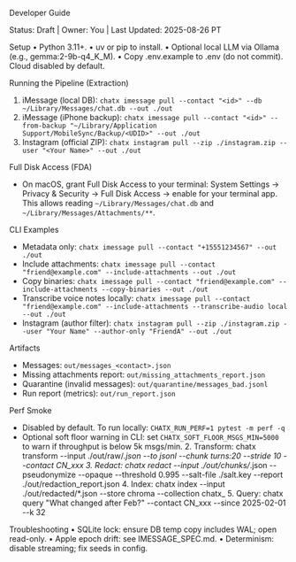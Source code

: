 Developer Guide

Status: Draft | Owner: You | Last Updated: 2025-08-26 PT

Setup
	•	Python 3.11+.
	•	uv or pip to install.
	•	Optional local LLM via Ollama (e.g., gemma:2-9b-q4_K_M).
	•	Copy .env.example to .env (do not commit). Cloud disabled by default.

Running the Pipeline (Extraction)
1.	iMessage (local DB): `chatx imessage pull --contact "<id>" --db ~/Library/Messages/chat.db --out ./out`
2.	iMessage (iPhone backup): `chatx imessage pull --contact "<id>" --from-backup "~/Library/Application Support/MobileSync/Backup/<UDID>" --out ./out`
3.	Instagram (official ZIP): `chatx instagram pull --zip ./instagram.zip --user "<Your Name>" --out ./out`

Full Disk Access (FDA)
- On macOS, grant Full Disk Access to your terminal: System Settings → Privacy & Security → Full Disk Access → enable for your terminal app. This allows reading `~/Library/Messages/chat.db` and `~/Library/Messages/Attachments/**`.

CLI Examples
- Metadata only: `chatx imessage pull --contact "+15551234567" --out ./out`
- Include attachments: `chatx imessage pull --contact "friend@example.com" --include-attachments --out ./out`
- Copy binaries: `chatx imessage pull --contact "friend@example.com" --include-attachments --copy-binaries --out ./out`
- Transcribe voice notes locally: `chatx imessage pull --contact "friend@example.com" --include-attachments --transcribe-audio local --out ./out`
 - Instagram (author filter): `chatx instagram pull --zip ./instagram.zip --user "Your Name" --author-only "FriendA" --out ./out`

Artifacts
- Messages: `out/messages_<contact>.json`
- Missing attachments report: `out/missing_attachments_report.json`
- Quarantine (invalid messages): `out/quarantine/messages_bad.jsonl`
- Run report (metrics): `out/run_report.json`

Perf Smoke
- Disabled by default. To run locally: `CHATX_RUN_PERF=1 pytest -m perf -q`
- Optional soft floor warning in CLI: set `CHATX_SOFT_FLOOR_MSGS_MIN=5000` to warn if throughput is below 5k msgs/min.
	2.	Transform: chatx transform --input ./out/raw/*.json --to jsonl --chunk turns:20 --stride 10 --contact CN_xxx
	3.	Redact: chatx redact --input ./out/chunks/*.json --pseudonymize --opaque --threshold 0.995 --salt-file ./salt.key --report ./out/redaction_report.json
	4.	Index: chatx index --input ./out/redacted/*.json --store chroma --collection chatx_<contact>
	5.	Query: chatx query "What changed after Feb?" --contact CN_xxx --since 2025-02-01 --k 32

Troubleshooting
	•	SQLite lock: ensure DB temp copy includes WAL; open read-only.
	•	Apple epoch drift: see IMESSAGE_SPEC.md.
	•	Determinism: disable streaming; fix seeds in config.
